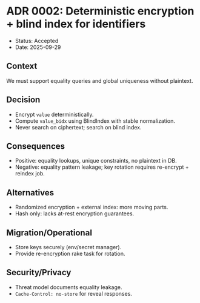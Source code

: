 # ADR 0002: Deterministic encryption + blind index for identifiers

- Status: Accepted
- Date: 2025-09-29

## Context
We must support equality queries and global uniqueness without plaintext.

## Decision
- Encrypt `value` deterministically.
- Compute `value_bidx` using BlindIndex with stable normalization.
- Never search on ciphertext; search on blind index.

## Consequences
- Positive: equality lookups, unique constraints, no plaintext in DB.
- Negative: equality pattern leakage; key rotation requires re-encrypt + reindex job.

## Alternatives
- Randomized encryption + external index: more moving parts.
- Hash only: lacks at-rest encryption guarantees.

## Migration/Operational
- Store keys securely (env/secret manager).
- Provide re-encryption rake task for rotation.

## Security/Privacy
- Threat model documents equality leakage.
- `Cache-Control: no-store` for reveal responses.
